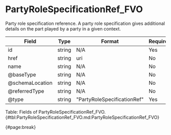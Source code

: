 <!--
    ATTENTION: This file was generated via gradle!
               Do NOT manually edit this file! Any such changes will be overwritten!
-->

# PartyRoleSpecificationRef_FVO

Party role specification reference.
A party role specification gives additional details on the part played by a party in a given context.

| Field | Type | Format | Required |
| ------- | ------- | ------- | --- |
| id | string | N/A | Yes |
| href | string | uri | No |
| name | string | N/A | No |
| @baseType | string | N/A | No |
| @schemaLocation | string | N/A | No |
| @referredType | string | N/A | No |
| @type | string | "PartyRoleSpecificationRef" | Yes |

Table: Fields of PartyRoleSpecificationRef_FVO. {#tbl:PartyRoleSpecificationRef_FVO.md:PartyRoleSpecificationRef_FVO}

{#page:break}
